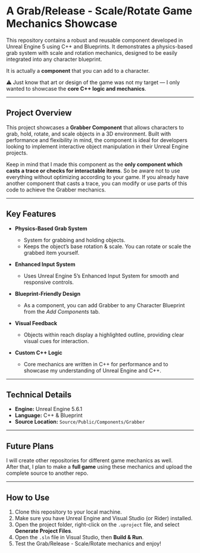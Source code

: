 # A Grab/Release - Scale/Rotate Game Mechanics Showcase

This repository contains a robust and reusable component developed in Unreal Engine 5 using C++ and Blueprints. It demonstrates a physics-based grab system with scale and rotation mechanics, designed to be easily integrated into any character blueprint.

It is actually a **component** that you can add to a character.

⚠️ Just know that art or design of the game was not my target — I only wanted to showcase the **core C++ logic and mechanics**.

---

## Project Overview
This project showcases a **Grabber Component** that allows characters to grab, hold, rotate, and scale objects in a 3D environment. Built with performance and flexibility in mind, the component is ideal for developers looking to implement interactive object manipulation in their Unreal Engine projects.  

Keep in mind that I made this component as the **only component which casts a trace or checks for interactable items**. So be aware not to use everything without optimizing according to your game. If you already have another component that casts a trace, you can modify or use parts of this code to achieve the Grabber mechanics.

---

## Key Features
- **Physics-Based Grab System**
  - System for grabbing and holding objects.
  - Keeps the object’s base rotation & scale. You can rotate or scale the grabbed item yourself.

- **Enhanced Input System**
  - Uses Unreal Engine 5’s Enhanced Input System for smooth and responsive controls.

- **Blueprint-Friendly Design**
  - As a component, you can add Grabber to any Character Blueprint from the *Add Components* tab.

- **Visual Feedback**
  - Objects within reach display a highlighted outline, providing clear visual cues for interaction.

- **Custom C++ Logic**
  - Core mechanics are written in C++ for performance and to showcase my understanding of Unreal Engine and C++.

---

## Technical Details
- **Engine:** Unreal Engine 5.6.1  
- **Language:** C++ & Blueprint  
- **Source Location:** `Source/Public/Components/Grabber`

---

## Future Plans
I will create other repositories for different game mechanics as well.  
After that, I plan to make a **full game** using these mechanics and upload the complete source to another repo.

---

## How to Use
1. Clone this repository to your local machine.  
2. Make sure you have Unreal Engine and Visual Studio (or Rider) installed.  
3. Open the project folder, right-click on the `.uproject` file, and select **Generate Project Files**.  
4. Open the `.sln` file in Visual Studio, then **Build & Run**.  
5. Test the Grab/Release - Scale/Rotate mechanics and enjoy!  
